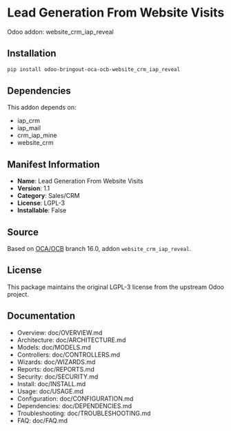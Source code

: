 # Lead Generation From Website Visits

Odoo addon: website_crm_iap_reveal

## Installation

```bash
pip install odoo-bringout-oca-ocb-website_crm_iap_reveal
```

## Dependencies

This addon depends on:
- iap_crm
- iap_mail
- crm_iap_mine
- website_crm

## Manifest Information

- **Name**: Lead Generation From Website Visits
- **Version**: 1.1
- **Category**: Sales/CRM
- **License**: LGPL-3
- **Installable**: False

## Source

Based on [OCA/OCB](https://github.com/OCA/OCB) branch 16.0, addon `website_crm_iap_reveal`.

## License

This package maintains the original LGPL-3 license from the upstream Odoo project.

## Documentation

- Overview: doc/OVERVIEW.md
- Architecture: doc/ARCHITECTURE.md
- Models: doc/MODELS.md
- Controllers: doc/CONTROLLERS.md
- Wizards: doc/WIZARDS.md
- Reports: doc/REPORTS.md
- Security: doc/SECURITY.md
- Install: doc/INSTALL.md
- Usage: doc/USAGE.md
- Configuration: doc/CONFIGURATION.md
- Dependencies: doc/DEPENDENCIES.md
- Troubleshooting: doc/TROUBLESHOOTING.md
- FAQ: doc/FAQ.md
